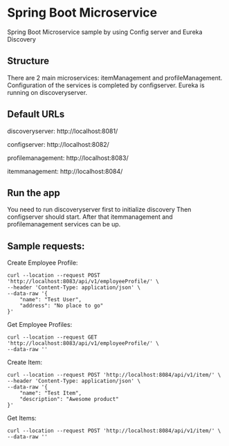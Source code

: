 # Spring Boot Microservice
Spring Boot Microservice sample by using Config server and Eureka Discovery

## Structure

There are 2 main microservices: itemManagement and profileManagement. Configuration of the services is completed by configserver. Eureka is running on discoveryserver.

## Default URLs
discoveryserver:    http://localhost:8081/

configserver:       http://localhost:8082/

profilemanagement:  http://localhost:8083/

itemmanagement:     http://localhost:8084/

## Run the app

You need to run discoveryserver first to initialize discovery Then configserver should start. After that itemmanagement and profilemanagement services can be up.

## Sample requests:

Create Employee Profile:
```shell
curl --location --request POST 'http://localhost:8083/api/v1/employeeProfile/' \
--header 'Content-Type: application/json' \
--data-raw '{
    "name": "Test User",
    "address": "No place to go"
}'
```
Get Employee Profiles:
```shell
curl --location --request GET 'http://localhost:8083/api/v1/employeeProfile/' \
--data-raw ''
```



Create Item:
```shell
curl --location --request POST 'http://localhost:8084/api/v1/item/' \
--header 'Content-Type: application/json' \
--data-raw '{
    "name": "Test Item",
    "description": "Awesome product"
}'
```
Get Items:
```shell
curl --location --request POST 'http://localhost:8084/api/v1/item/' \
--data-raw ''
```
